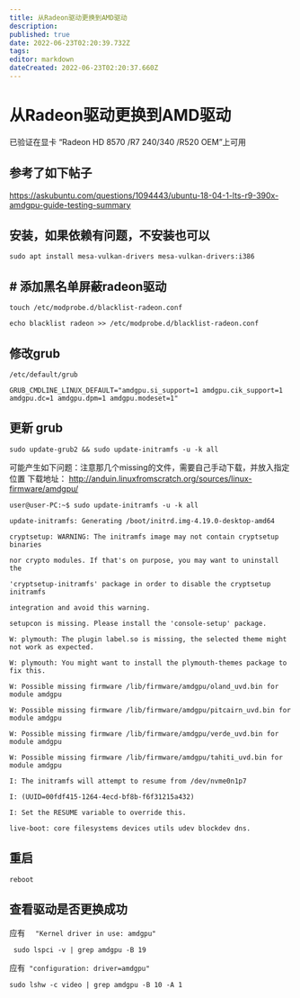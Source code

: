 ```yaml
---
title: 从Radeon驱动更换到AMD驱动
description: 
published: true
date: 2022-06-23T02:20:39.732Z
tags: 
editor: markdown
dateCreated: 2022-06-23T02:20:37.660Z
---
```


# 从Radeon驱动更换到AMD驱动
已验证在显卡 “Radeon HD 8570 /R7 240/340 /R520 OEM”上可用
## 参考了如下帖子

https://askubuntu.com/questions/1094443/ubuntu-18-04-1-lts-r9-390x-amdgpu-guide-testing-summary
##  安装，如果依赖有问题，不安装也可以
``` linux
sudo apt install mesa-vulkan-drivers mesa-vulkan-drivers:i386
```
## # 添加黑名单屏蔽radeon驱动
``` linux
touch /etc/modprobe.d/blacklist-radeon.conf

echo blacklist radeon >> /etc/modprobe.d/blacklist-radeon.conf

```
## 修改grub

``` linux
/etc/default/grub

GRUB_CMDLINE_LINUX_DEFAULT="amdgpu.si_support=1 amdgpu.cik_support=1 amdgpu.dc=1 amdgpu.dpm=1 amdgpu.modeset=1"
```
## 更新 grub
```  linux
sudo update-grub2 && sudo update-initramfs -u -k all
```
可能产生如下问题：注意那几个missing的文件，需要自己手动下载，并放入指定位置
下载地址： http://anduin.linuxfromscratch.org/sources/linux-firmware/amdgpu/
```
user@user-PC:~$ sudo update-initramfs -u -k all

update-initramfs: Generating /boot/initrd.img-4.19.0-desktop-amd64

cryptsetup: WARNING: The initramfs image may not contain cryptsetup binaries

nor crypto modules. If that's on purpose, you may want to uninstall the

'cryptsetup-initramfs' package in order to disable the cryptsetup initramfs

integration and avoid this warning.

setupcon is missing. Please install the 'console-setup' package.

W: plymouth: The plugin label.so is missing, the selected theme might not work as expected.

W: plymouth: You might want to install the plymouth-themes package to fix this.

W: Possible missing firmware /lib/firmware/amdgpu/oland_uvd.bin for module amdgpu

W: Possible missing firmware /lib/firmware/amdgpu/pitcairn_uvd.bin for module amdgpu

W: Possible missing firmware /lib/firmware/amdgpu/verde_uvd.bin for module amdgpu

W: Possible missing firmware /lib/firmware/amdgpu/tahiti_uvd.bin for module amdgpu

I: The initramfs will attempt to resume from /dev/nvme0n1p7

I: (UUID=00fdf415-1264-4ecd-bf8b-f6f31215a432)

I: Set the RESUME variable to override this.

live-boot: core filesystems devices utils udev blockdev dns.
```


## 重启
``` linux 
reboot
```

## 查看驱动是否更换成功
应有 ```  "Kernel driver in use: amdgpu"```

``` sudo lspci -v | grep amdgpu -B 19```

应有``` "configuration: driver=amdgpu"```

```sudo lshw -c video | grep amdgpu -B 10 -A 1```
